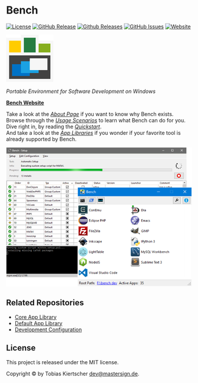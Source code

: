 # Bench

[![License][license-img]][license-url]
[![GitHub Release][release-img]][release-url]
[![Github Releases][downloads-img]][downloads-url]
[![GitHub Issues][issues-img]][issues-url]
[![Website][website-img]][bench-website]

[![Bench](docs/static/img/bench-logo.png)][bench-website]

_Portable Environment for Software Development on Windows_

[**Bench Website**][bench-website]

Take a look at the [_About Page_][About] if you want to know why Bench exists.  
Browse through the [_Usage Scenarios_][Scenarios] to learn what Bench can do for you.  
Dive right in, by reading the [_Quickstart_][Quickstart].  
And take a look at the [_App Libraries_][Apps] if you wonder if your favorite tool is already supported by Bench.

![Bench Dashboard](docs/static/img/teaser.png)

## Related Repositories

* [Core App Library](https://github.com/mastersign/bench-apps-core/)
* [Default App Library](https://github.com/mastersign/bench-apps-default/)
* [Development Configuration](https://github.com/mastersign/bench-dev-config)

## License

This project is released under the MIT license.

Copyright © by Tobias Kiertscher <dev@mastersign.de>.

[release-url]: https://github.com/mastersign/bench/releases/latest/
[release-img]: https://img.shields.io/github/release/mastersign/bench.svg?style=flat-square
[downloads-url]: https://github.com/mastersign/bench/releases/latest/
[downloads-img]: https://img.shields.io/github/downloads/mastersign/bench/total.svg?style=flat-square
[license-url]: https://github.com/mastersign/bench/blob/master/LICENSE.md
[license-img]: https://img.shields.io/github/license/mastersign/bench.svg?style=flat-square
[issues-url]: https://github.com/mastersign/bench/issues
[issues-img]: https://img.shields.io/github/issues/mastersign/bench.svg?style=flat-square
[website-img]: https://img.shields.io/website-up-down/http/mastersign.github.io.svg?style=flat-square

[bench-website]: http://mastersign.github.io/bench "Bench Website"
[About]: http://mastersign.github.io/bench/about/
[Scenarios]: http://mastersign.github.io/bench/scenarios/
[Quickstart]: http://mastersign.github.io/bench/start/
[Apps]: http://mastersign.github.io/bench/apps/
